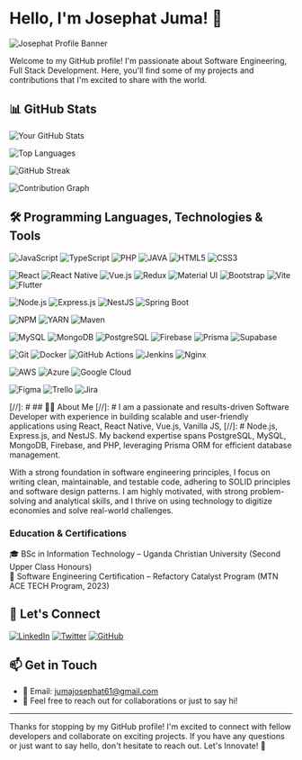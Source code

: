 # Hello, I'm Josephat Juma! 👋

![Josephat Profile Banner](https://github.com/user-attachments/assets/b7cc4245-d60a-4160-aee4-9815a3809722)

Welcome to my GitHub profile! I'm passionate about Software Engineering, Full Stack Development. Here, you'll find some of my projects and contributions that I'm excited to share with the world.

## 📊 GitHub Stats

![Your GitHub Stats](https://github-readme-stats.vercel.app/api?username=JosephatJuma&show_icons=true&theme=radical)

![Top Languages](https://github-readme-stats.vercel.app/api/top-langs/?username=JosephatJuma&layout=compact&theme=radical)

![GitHub Streak](https://streak-stats.demolab.com/?user=JosephatJuma&theme=radical)

![Contribution Graph](https://activity-graph.herokuapp.com/graph?username=JosephatJuma&theme=react-dark&hide_border=true&area=true)

## 🛠️ Programming Languages, Technologies & Tools

![JavaScript](https://img.shields.io/badge/-JavaScript-F7DF1E?style=flat-square&logo=javascript&logoColor=black)
![TypeScript](https://img.shields.io/badge/-TypeScript-3178C6?style=flat-square&logo=typescript&logoColor=white)
![PHP](https://img.shields.io/badge/-PHP-777BB4?style=flat-square&logo=php&logoColor=white)
![JAVA](https://img.shields.io/badge/-JAVA-777BB4?style=flat-square&logo=java&logoColor=white)
![HTML5](https://img.shields.io/badge/-HTML5-E34F26?style=flat-square&logo=html5&logoColor=white)
![CSS3](https://img.shields.io/badge/-CSS3-1572B6?style=flat-square&logo=css3&logoColor=white)

![React](https://img.shields.io/badge/-React-61DAFB?style=flat-square&logo=react&logoColor=black)
![React Native](https://img.shields.io/badge/-React_Native-61DAFB?style=flat-square&logo=react&logoColor=black)
![Vue.js](https://img.shields.io/badge/-Vue.js-4FC08D?style=flat-square&logo=vuedotjs&logoColor=white)
![Redux](https://img.shields.io/badge/-Redux-764ABC?style=flat-square&logo=redux&logoColor=white)
![Material UI](https://img.shields.io/badge/-Material_UI-0081CB?style=flat-square&logo=mui&logoColor=white)
![Bootstrap](https://img.shields.io/badge/-Bootstrap-7952B3?style=flat-square&logo=bootstrap&logoColor=white)
![Vite](https://img.shields.io/badge/-Vite-646CFF?style=flat-square&logo=vite&logoColor=white)
![Flutter](https://img.shields.io/badge/-Flutter-02569B?style=flat-square&logo=flutter&logoColor=white)

![Node.js](https://img.shields.io/badge/-Node.js-339933?style=flat-square&logo=nodedotjs&logoColor=white)
![Express.js](https://img.shields.io/badge/-Express.js-000000?style=flat-square&logo=express&logoColor=white)
![NestJS](https://img.shields.io/badge/-NestJS-E0234E?style=flat-square&logo=nestjs&logoColor=white)
![Spring Boot](https://img.shields.io/badge/-Spring_Boot-339933?style=flat-square&logo=spring-boot&logoColor=white)

![NPM](https://img.shields.io/badge/-NPM-F24E1E?style=flat-square&logo=npm&logoColor=white)
![YARN](https://img.shields.io/badge/-YARN-0052CC?style=flat-square&logo=yarn&logoColor=white)
![Maven](https://img.shields.io/badge/-MAVEN-0052CC?style=flat-square&logo=maven&logoColor=white)

![MySQL](https://img.shields.io/badge/-MySQL-4479A1?style=flat-square&logo=mysql&logoColor=white)
![MongoDB](https://img.shields.io/badge/-MongoDB-47A248?style=flat-square&logo=mongodb&logoColor=white)
![PostgreSQL](https://img.shields.io/badge/-PostgreSQL-4169E1?style=flat-square&logo=postgresql&logoColor=white)
![Firebase](https://img.shields.io/badge/-Firebase-FFCA28?style=flat-square&logo=firebase&logoColor=black)
![Prisma](https://img.shields.io/badge/-Prisma-2D3748?style=flat-square&logo=prisma&logoColor=white)
![Supabase](https://img.shields.io/badge/-Supabase-3ECF8E?style=flat-square&logo=supabase&logoColor=white)

![Git](https://img.shields.io/badge/-Git-F05032?style=flat-square&logo=git&logoColor=white)
![Docker](https://img.shields.io/badge/-Docker-2496ED?style=flat-square&logo=docker&logoColor=white)
![GitHub Actions](https://img.shields.io/badge/-GitHub_Actions-2088FF?style=flat-square&logo=github-actions&logoColor=white)
![Jenkins](https://img.shields.io/badge/-Jenkins-D24939?style=flat-square&logo=jenkins&logoColor=white)
![Nginx](https://img.shields.io/badge/-Nginx-009639?style=flat-square&logo=nginx&logoColor=white)

![AWS](https://img.shields.io/badge/-AWS-232F3E?style=flat-square&logo=amazon-aws&logoColor=white)
![Azure](https://img.shields.io/badge/-Azure-0089D6?style=flat-square&logo=microsoft-azure&logoColor=white)
![Google Cloud](https://img.shields.io/badge/-Google_Cloud-4285F4?style=flat-square&logo=google-cloud&logoColor=white)

![Figma](https://img.shields.io/badge/-Figma-F24E1E?style=flat-square&logo=figma&logoColor=white)
![Trello](https://img.shields.io/badge/-Trello-0052CC?style=flat-square&logo=trello&logoColor=white)
![Jira](https://img.shields.io/badge/-Jira-0052CC?style=flat-square&logo=jira&logoColor=white)

[//]: # ## 👨‍💻 About Me
[//]: # I am a passionate and results-driven Software Developer with experience in building scalable and user-friendly applications using React, React Native, Vue.js, Vanilla JS, [//]: # Node.js, Express.js, and NestJS. My backend expertise spans PostgreSQL, MySQL, MongoDB, Firebase, and PHP, leveraging Prisma ORM for efficient database management.

With a strong foundation in software engineering principles, I focus on writing clean, maintainable, and testable code, adhering to SOLID principles and software design patterns. I am highly motivated, with strong problem-solving and analytical skills, and I thrive on using technology to digitize economies and solve real-world challenges.

### Education & Certifications
🎓 BSc in Information Technology – Uganda Christian University (Second Upper Class Honours)  
📜 Software Engineering Certification – Refactory Catalyst Program (MTN ACE TECH Program, 2023)

## 🤝 Let's Connect

[![LinkedIn](https://img.shields.io/badge/-LinkedIn-0A66C2?style=for-the-badge&logo=linkedin&logoColor=white)](https://www.linkedin.com/in/josephat-juma-79515521b/)
[![Twitter](https://img.shields.io/badge/-Twitter-1DA1F2?style=for-the-badge&logo=twitter&logoColor=white)](https://twitter.com/JuJosephat)
[![GitHub](https://img.shields.io/badge/-GitHub-181717?style=for-the-badge&logo=github&logoColor=white)](https://github.com/JosephatJuma)

## 📫 Get in Touch
- 📧 Email: jumajosephat61@gmail.com
- 💬 Feel free to reach out for collaborations or just to say hi!

---

Thanks for stopping by my GitHub profile! I'm excited to connect with fellow developers and collaborate on exciting projects. If you have any questions or just want to say hello, don't hesitate to reach out. Let's Innovate! 🚀

